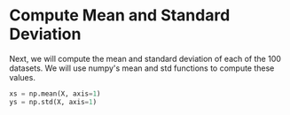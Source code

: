 # Compute Mean and Standard Deviation

Next, we will compute the mean and standard deviation of each of the 100 datasets. We will use numpy's mean and std functions to compute these values.

```python
xs = np.mean(X, axis=1)
ys = np.std(X, axis=1)
```
